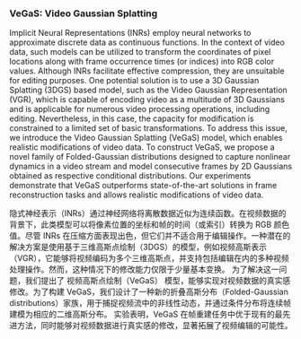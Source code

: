 ### VeGaS: Video Gaussian Splatting

Implicit Neural Representations (INRs) employ neural networks to approximate discrete data as continuous functions. In the context of video data, such models can be utilized to transform the coordinates of pixel locations along with frame occurrence times (or indices) into RGB color values. Although INRs facilitate effective compression, they are unsuitable for editing purposes. One potential solution is to use a 3D Gaussian Splatting (3DGS) based model, such as the Video Gaussian Representation (VGR), which is capable of encoding video as a multitude of 3D Gaussians and is applicable for numerous video processing operations, including editing. Nevertheless, in this case, the capacity for modification is constrained to a limited set of basic transformations. To address this issue, we introduce the Video Gaussian Splatting (VeGaS) model, which enables realistic modifications of video data. To construct VeGaS, we propose a novel family of Folded-Gaussian distributions designed to capture nonlinear dynamics in a video stream and model consecutive frames by 2D Gaussians obtained as respective conditional distributions. Our experiments demonstrate that VeGaS outperforms state-of-the-art solutions in frame reconstruction tasks and allows realistic modifications of video data.

隐式神经表示（INRs）通过神经网络将离散数据近似为连续函数。在视频数据的背景下，此类模型可以将像素位置的坐标和帧的时间（或索引）转换为 RGB 颜色值。尽管 INRs 在压缩方面表现出色，但它们并不适合用于编辑操作。一种潜在的解决方案是使用基于三维高斯点绘制（3DGS）的模型，例如视频高斯表示（VGR），它能够将视频编码为多个三维高斯点，并支持包括编辑在内的多种视频处理操作。然而，这种情况下的修改能力仅限于少量基本变换。
为了解决这一问题，我们提出了 视频高斯点绘制（VeGaS） 模型，能够实现对视频数据的真实感修改。为了构建 VeGaS，我们设计了一种新的折叠高斯分布（Folded-Gaussian distributions）家族，用于捕捉视频流中的非线性动态，并通过条件分布将连续帧建模为相应的二维高斯分布。
实验表明，VeGaS 在帧重建任务中优于现有的最先进方法，同时能够对视频数据进行真实感的修改，显著拓展了视频编辑的可能性。

